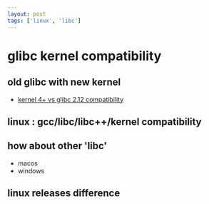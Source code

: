 ```yaml
---
layout: post
tags: ['linux', 'libc']
---
```


# glibc kernel compatibility

## old glibc with new kernel  
- [kernel 4+ vs glibc 2.12 compatibility](https://stackoverflow.com/questions/27171485/various-glibc-and-linux-kernel-versions-compatibility)

## linux : gcc/libc/libc++/kernel compatibility

## how about other 'libc'
- macos
- windows

## linux releases difference
